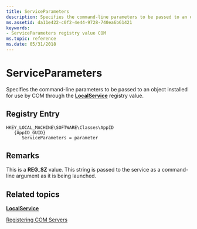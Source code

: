 ```yaml
---
title: ServiceParameters
description: Specifies the command-line parameters to be passed to an object installed for use by COM through the LocalService registry value.
ms.assetid: da11e422-c0f2-4e44-9728-740ea6b61421
keywords:
- ServiceParameters registry value COM
ms.topic: reference
ms.date: 05/31/2018
---
```


# ServiceParameters

Specifies the command-line parameters to be passed to an object installed for use by COM through the [**LocalService**](localservice.md) registry value.

## Registry Entry

```
HKEY_LOCAL_MACHINE\SOFTWARE\Classes\AppID
   {AppID_GUID}
      ServiceParameters = parameter
```

## Remarks

This is a **REG\_SZ** value. This string is passed to the service as a command-line argument as it is being launched.

## Related topics

<dl> <dt>

[**LocalService**](localservice.md)
</dt> <dt>

[Registering COM Servers](registering-com-servers.md)
</dt> </dl>

 

 




